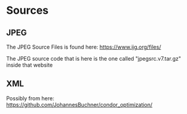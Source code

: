Sources
=======

JPEG
------------------------------------------

The JPEG Source Files is found here:
https://www.ijg.org/files/

The JPEG source code that is here is the one called "jpegsrc.v7.tar.gz" inside that website

XML
------------------------------------------

Possibly from here: https://github.com/JohannesBuchner/condor_optimization/